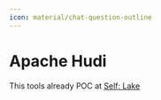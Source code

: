 ```yaml
---
icon: material/chat-question-outline
---
```


# Apache Hudi

This tools already POC at [Self: Lake](https://github.com/dde-labs/self-lake/)
